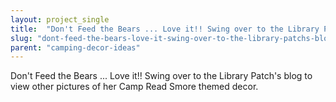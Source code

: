 ```yaml
---
layout: project_single
title:  "Don't Feed the Bears ... Love it!! Swing over to the Library Patch's blog to view other pictures of her Camp Read Smore themed decor."
slug: "dont-feed-the-bears-love-it-swing-over-to-the-library-patchs-blog-to-view"
parent: "camping-decor-ideas"
---
```

Don't Feed the Bears ... Love it!! Swing over to the Library Patch's blog to view other pictures of her Camp Read Smore themed decor.